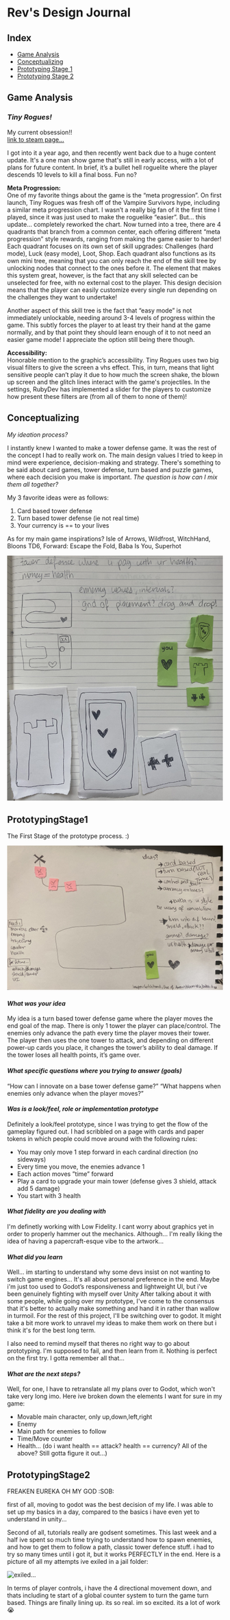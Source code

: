 # Rev's Design Journal
## Index
* [Game Analysis](#game-analysis)
* [Conceptualizing](#conceptualizing)
* [Prototyping Stage 1](#prototypingstage1)
* [Prototyping Stage 2](#prototypingstage2)


## Game Analysis
### *Tiny Rogues!*
My current obsession!!\
[link to steam page...](https://store.steampowered.com/app/2088570/Tiny_Rogues/)

I got into it a year ago, and then recently went back due to a huge content update. It's a one man show game that's still in early access, with a lot of plans for future content. In brief, it’s a bullet hell roguelite where the player descends 10 levels to kill a final boss. Fun no?

**Meta Progression:**\
One of my favorite things about the game is the “meta progression”. On first launch, Tiny Rogues was fresh off of the Vampire Survivors hype, including a similar meta progression chart. I wasn’t a really big fan of it the first time I played, since it was just used to make the roguelike “easier”. But… this update… completely reworked the chart. Now turned into a tree, there are 4 quadrants that branch from a common center, each offering different “meta progression” style rewards, ranging from making the game easier to harder! Each quadrant focuses on its own set of skill upgrades: Challenges (hard mode), Luck (easy mode), Loot, Shop. Each quadrant also functions as its own mini tree, meaning that you can only reach the end of the skill tree by unlocking nodes that connect to the ones before it. The element that makes this system great, however, is the fact that any skill selected can be unselected for free, with no external cost to the player. This design decision means that the player can easily customize every single run depending on the challenges they want to undertake! 

Another aspect of this skill tree is the fact that “easy mode” is not immediately unlockable, needing around 3-4 levels of progress within the game. This subtly forces the player to at least try their hand at the game normally, and by that point they should learn enough of it to not need an easier game mode! I appreciate the option still being there though. 

**Accessibility:**\
Honorable mention to the graphic’s accessibility. Tiny Rogues uses two big visual filters to give the screen a vhs effect. This, in turn, means that light sensitive people can’t play it due to how much the screen shake, the blown up screen and the glitch lines interact with the game's projectiles. In the settings, RubyDev has implemented a slider for the players to customize how present these filters are (from all of them to none of them)!


## Conceptualizing

*My ideation process?* 

I instantly knew I wanted to make a tower defense game. It was the rest of the concept I had to really work on. The main design values I tried to keep in mind were experience, decision-making and strategy. There's something to be said about card games, tower defense, turn based and puzzle games, where each decision you make is important.
*The question is how can I mix them all together?*

My 3 favorite ideas were as follows:
1) Card based tower defense
2) Turn based tower defense (ie not real time)
3) Your currency is == to your lives

As for my main game inspirations?
Isle of Arrows, Wildfrost, WitchHand, Bloons TD6, Forward: Escape the Fold, Baba Is You, Superhot

![brainstorming](paper_prototype_1.jpg)

## PrototypingStage1

The First Stage of the prototype process. :) 

![basiclevel](paper_prototype_2.jpg)

#### *What was your idea*

My idea is a turn based tower defense game where the player moves the end goal of the map.  There is only 1 tower the player can place/control. The enemies only advance the path every time the player moves their tower. The player then uses the one tower to attack, and depending on different power-up cards you place, it changes the tower’s ability to deal damage. If the tower loses all health points, it’s game over. 


#### *What specific questions where you trying to answer (goals)*

“How can I innovate on a base tower defense game?”
“What happens when enemies only advance when the player moves?”


#### *Was is a look/feel, role or implementation prototype*

Definitely a look/feel prototype, since I was trying to get the flow of the gameplay figured out. I had scribbled on a page with cards and paper tokens in which people could move around with the following rules:

- You may only move 1 step forward in each cardinal direction (no sideways)
- Every time you move, the enemies advance 1
- Each action moves ”time” forward 
- Play a card to upgrade your main tower (defense gives 3 shield, attack add 5 damage)
- You start with 3 health


#### *What fidelity are you dealing with*

I'm definetly working with Low Fidelity. I cant worry about graphics yet in order to properly hammer out the mechanics. Although... I'm really liking the idea of having a papercraft-esque vibe to the artwork...


#### *What did you learn*

Well… im starting to understand why some devs insist on not wanting to switch game engines… It's all about personal preference in the end. Maybe i'm just too used to Godot’s responsiveness and lightweight UI, but i've been genuinely fighting with myself over Unity
After talking about it with some people, while going over my prototype, I've come to the consensus that it's better to actually make something and hand it in rather than wallow in turmoil. For the rest of this project, I'll be switching over to godot. It might take a bit more work to unravel my ideas to make them work on there but i think it's for the best long term. 

I also need to remind myself that theres no right way to go about prototyping. I'm supposed to fail, and then learn from it. Nothing is perfect on the first try. I gotta remember all that...


#### *What are the next steps?*

Well, for one, I have to retranslate all my plans over to Godot, which won't take very long imo. 
Here ive broken down the elements I want for sure in my game:
- Movable main character, only up,down,left,right
- Enemy 
- Main path for enemies to follow
- Time/Move counter 
- Health… (do i want health == attack? health == currency? All of the above? Still gotta figure it out…)


## PrototypingStage2

FREAKEN EUREKA 
OH MY GOD :SOB: 

first of all, moving to godot was the best decision of my life. I was able to set up my basics in a day, compared to the basics i have even yet to understand in unity... 

Second of all, tutorials really are godsent sometimes. This last week and a half ive spent so much time trying to understand how to spawn enemies, and how to get them to follow a path, classic tower defence stuff. i had to try so many times until i got it, but it works PERFECTLY in the end. Here is a picture of all my attempts ive exiled in a jail folder: 

![exiled...](exiled_code.png)

In terms of player controls, i have the 4 directional movement down, and thats including te start of a global counter system to turn the game turn based. Things are finally lining up. its so real. im so excited. its a lot of work :sob: